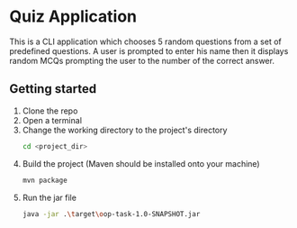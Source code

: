 # Quiz Application

This is a CLI application which chooses 5 random questions from a set of predefined questions. A user is prompted to enter his name then it displays random MCQs prompting the user to the number of the correct answer.

## Getting started
1. Clone the repo
2. Open a terminal
3. Change the working directory to the project's directory
    ```bash
    cd <project_dir>
    ```
4. Build the project (Maven should be installed onto your machine)
    ```bash
    mvn package
    ```
5. Run the jar file
    ```bash
    java -jar .\target\oop-task-1.0-SNAPSHOT.jar
   ```